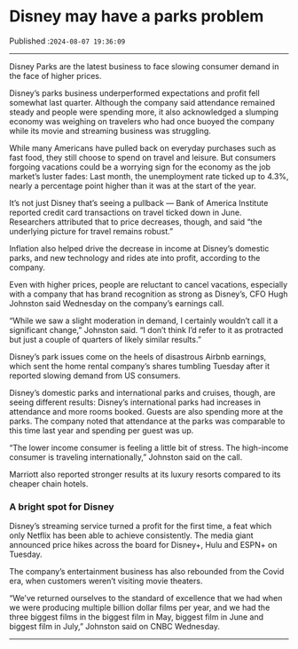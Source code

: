# Disney may have a parks problem

Published :`2024-08-07 19:36:09`

---

Disney Parks are the latest business to face slowing consumer demand in the face of higher prices.

Disney’s parks business underperformed expectations and profit fell somewhat last quarter. Although the company said attendance remained steady and people were spending more, it also acknowledged a slumping economy was weighing on travelers who had once buoyed the company while its movie and streaming business was struggling.

While many Americans have pulled back on everyday purchases such as fast food, they still choose to spend on travel and leisure. But consumers forgoing vacations could be a worrying sign for the economy as the job market’s luster fades: Last month, the unemployment rate ticked up to 4.3%, nearly a percentage point higher than it was at the start of the year.

It’s not just Disney that’s seeing a pullback — Bank of America Institute reported credit card transactions on travel ticked down in June. Researchers attributed that to price decreases, though, and said “the underlying picture for travel remains robust.”

Inflation also helped drive the decrease in income at Disney’s domestic parks, and new technology and rides ate into profit, according to the company.

Even with higher prices, people are reluctant to cancel vacations, especially with a company that has brand recognition as strong as Disney’s, CFO Hugh Johnston said Wednesday on the company’s earnings call.

“While we saw a slight moderation in demand, I certainly wouldn’t call it a significant change,” Johnston said. “I don’t think I’d refer to it as protracted but just a couple of quarters of likely similar results.”

Disney’s park issues come on the heels of disastrous Airbnb earnings, which sent the home rental company’s shares tumbling Tuesday after it reported slowing demand from US consumers.

Disney’s domestic parks and international parks and cruises, though, are seeing different results: Disney’s international parks had increases in attendance and more rooms booked. Guests are also spending more at the parks. The company noted that attendance at the parks was comparable to this time last year and spending per guest was up.

“The lower income consumer is feeling a little bit of stress. The high-income consumer is traveling internationally,” Johnston said on the call.

Marriott also reported stronger results at its luxury resorts compared to its cheaper chain hotels.

### A bright spot for Disney

Disney’s streaming service turned a profit for the first time, a feat which only Netflix has been able to achieve consistently. The media giant announced price hikes across the board for Disney+, Hulu and ESPN+ on Tuesday.

The company’s entertainment business has also rebounded from the Covid era, when customers weren’t visiting movie theaters.

“We’ve returned ourselves to the standard of excellence that we had when we were producing multiple billion dollar films per year, and we had the three biggest films in the biggest film in May, biggest film in June and biggest film in July,” Johnston said on CNBC Wednesday.

---

